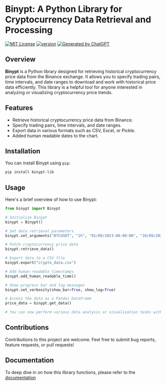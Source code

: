 # Binypt: A Python Library for Cryptocurrency Data Retrieval and Processing

[![MIT License](https://img.shields.io/badge/license-MIT-blue.svg)](https://github.com/Tejaromalius/Binypt-lib/blob/main/LICENSE)
[![version](https://img.shields.io/badge/Version-2.0.0-7bb661.svg)](https://github.com/Tejaromalius/Binypt-lib/blob/main/pyproject.toml)
[![Generated by ChatGPT](https://img.shields.io/badge/Generated%20by-ChatGPT-ff69b4.svg)](https://chat.openai.com/)

## Overview

**Binypt** is a Python library designed for retrieving historical cryptocurrency price data from the Binance exchange. It allows you to specify trading pairs, time intervals, and date ranges to download and work with historical price data efficiently. This library is a helpful tool for anyone interested in analyzing or visualizing cryptocurrency price trends.

## Features

- Retrieve historical cryptocurrency price data from Binance.
- Specify trading pairs, time intervals, and date ranges.
- Export data in various formats such as CSV, Excel, or Pickle.
- Added human readable dates to the chart.

## Installation

You can install Binypt using `pip`:

```bash
pip install binypt-lib
```

## Usage

Here's a brief overview of how to use Binypt:

```python
from binypt import Binypt

# Initialize Binypt
binypt = Binypt()

# Set data retrieval parameters
binypt.set_arguments("BTCUSDT", "1h", "01/09/2023-00:00:00", "10/09/2023-23:59:59")

# Fetch cryptocurrency price data
binypt.retrieve_data()

# Export data to a CSV file
binypt.export("crypto_data.csv")

# Add human-readable timestamps
binypt.add_human_readable_time()

# Show progress bar and log messages
binypt.set_verbosity(show_bar=True, show_log=True)

# Access the data as a Pandas DataFrame
price_data = binypt.get_data()

# You can now perform various data analysis or visualization tasks with the price_data DataFrame
```

## Contributions

Contributions to this project are welcome. Feel free to submit bug reports, feature requests, or pull requests!

## Documentation

To deep dive in on how this library functions, please refer to the [documentation](DOCUMENTATION.md)
